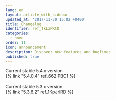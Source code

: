 ```yaml
---
lang: en
layout: article_with_sidebar
updated_at: '2017-11-30 15:02 +0400'
title: Changelog
identifier: ref_TkLzPRtO
categories:
  - home
order: 11
icon: announcement
description: Discover new features and bugfixes
published: true
---
```


<div class="ui vertical padded center aligned basic segment">
    <div class="ui statistics">
    <div class="statistic">
        <div class="label">Current stable 5.4.x version</div>
        <div class="value" markdown="span">{% link "5.4.0.4" ref_662IPBC1 %}</div>
      </div>
      <br>
      <div class="statistic">
        <div class="label">Current stable 5.3.x version</div>
        <div class="value" markdown="span">{% link "5.3.6.2" ref_1KpJrlRD %}</div>
      </div>
      <div class="statistic">
        <div class="label"></div>
        <div class="value" markdown="span"></div>
      </div>
      </br>
    </div>
</div>

